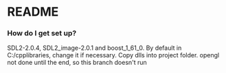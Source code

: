 # README #

### How do I get set up? ###
SDL2-2.0.4, SDL2_image-2.0.1 and boost_1_61_0. By default in C:/cpplibraries, change it if necessary. Copy dlls into project folder.
 opengl not done until the end, so this branch doesn't run
